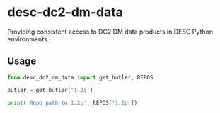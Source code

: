 # desc-dc2-dm-data
Providing consistent access to DC2 DM data products in DESC Python environments.

## Usage
```python
from desc_dc2_dm_data import get_butler, REPOS

butler = get_butler('1.2i')

print('Repo path to 1.2p', REPOS['1.2p'])
```
